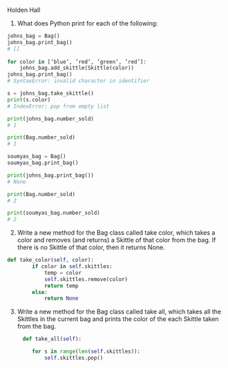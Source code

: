 Holden Hall

1) What does Python print for each of the following:

```python 
johns_bag = Bag()
johns_bag.print_bag()
# []            
            
for color in [’blue’, ’red’, ’green’, ’red’]:
    johns_bag.add_skittle(Skittle(color))
johns_bag.print_bag()
# SyntaxError: invalid character in identifier

s = johns_bag.take_skittle()
print(s.color)
# IndexError: pop from empty list

print(johns_bag.number_sold)
# 1

print(Bag.number_sold)
# 1

soumyas_bag = Bag()
soumyas_bag.print_bag()

print(johns_bag.print_bag())
# None

print(Bag.number_sold)
# 2

print(soumyas_bag.number_sold)
# 2 
```

2) Write a new method for the Bag class called take color, 
which takes a color and removes (and returns) a Skittle of that color from the bag. If there is no Skittle of that color, then it returns None.

```python 
def take_color(self, color):
        if color in self.skittles:
            temp = color
            self.skittles.remove(color)
            return temp
        else:
            return None
```
3.  Write a new method for the Bag class called take all, which takes all the Skittles in the current bag
 and prints the color of the each Skittle taken from the bag.

```python 
     def take_all(self):

        for s in range(len(self.skittles)):
            self.skittles.pop()
```
